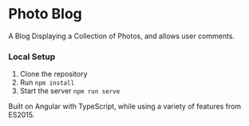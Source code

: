 # Photo Blog

A Blog Displaying a Collection of Photos, and allows user comments.

### Local Setup

1. Clone the repository
2. Run `npm install`
3. Start the server `npm run serve`

Built on Angular with TypeScript, while using a variety of features from ES2015.
